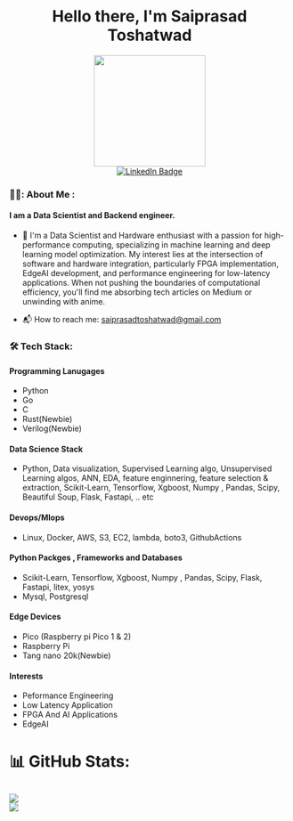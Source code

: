 <p>
  <h1 align="center"><b>Hello there, I'm Saiprasad Toshatwad </b></h1>
</p>

<div id="header" align="center">
  <img src="https://media0.giphy.com/media/M9gbBd9nbDrOTu1Mqx/giphy.gif?cid=790b7611021c6f00b63ed67cb3038f7ef33aff0ad0464ca1&rid=giphy.gif&ct=s" width="200"/>
</div>

<div id="badges" align="center">
  <a href="https://www.linkedin.com/in/saiprasad-toshatwad-a75449206/">
    <img src="https://img.shields.io/badge/LinkedIn-blue?style=for-the-badge&logo=linkedin&logoColor=white" alt="LinkedIn Badge"/>
  </a>
</div>

### 👨‍💻: About Me :
#### I am a Data Scientist and Backend engineer.

- :telescope: I'm a Data Scientist and Hardware enthusiast with a passion for high-performance computing, specializing in machine learning and deep learning model optimization. My interest lies at the intersection of software and hardware integration, particularly FPGA implementation, EdgeAI development, and performance engineering for low-latency applications. When not pushing the boundaries of computational efficiency, you'll find me absorbing tech articles on Medium or unwinding with anime.

- 📬 How to reach me: saiprasadtoshatwad@gmail.com

### :hammer_and_wrench: Tech Stack:

#### Programming Lanugages
- Python
- Go
- C
- Rust(Newbie)
- Verilog(Newbie)

#### Data Science Stack
- Python, Data visualization, Supervised Learning algo, Unsupervised Learning algos, ANN, EDA, feature enginnering, feature selection & extraction,
Scikit-Learn, Tensorflow, Xgboost, Numpy , Pandas, Scipy, Beautiful Soup, Flask, Fastapi, .. etc

#### Devops/Mlops
- Linux, Docker, AWS, S3, EC2, lambda, boto3,  GithubActions

#### Python Packges , Frameworks and Databases
- Scikit-Learn, Tensorflow, Xgboost, Numpy , Pandas, Scipy, Flask, Fastapi, litex, yosys
- Mysql, Postgresql

#### Edge Devices 
- Pico (Raspberry pi Pico 1 & 2)
- Raspberry Pi
- Tang nano 20k(Newbie)

#### Interests
- Peformance Engineering
- Low Latency Application
- FPGA And AI Applications
- EdgeAI


# 📊 GitHub Stats:
![](https://github-readme-streak-stats.herokuapp.com/?user=dev-hack95&theme=vue-dark&hide_border=false)<br/>
![](https://github-readme-stats.vercel.app/api/top-langs/?username=dev-hack95&theme=vue-dark&hide_border=false&include_all_commits=false&count_private=false&layout=compact)
---

